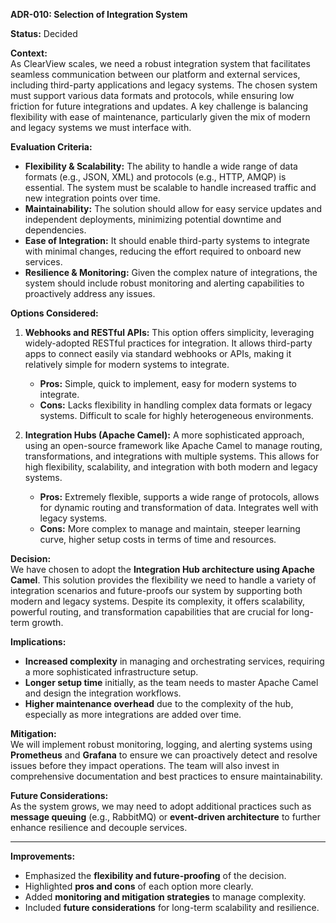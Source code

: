 **ADR-010: Selection of Integration System**

**Status:** Decided

**Context:**  
As ClearView scales, we need a robust integration system that facilitates seamless communication between our platform and external services, including third-party applications and legacy systems. The chosen system must support various data formats and protocols, while ensuring low friction for future integrations and updates. A key challenge is balancing flexibility with ease of maintenance, particularly given the mix of modern and legacy systems we must interface with.

**Evaluation Criteria:**
- **Flexibility & Scalability:** The ability to handle a wide range of data formats (e.g., JSON, XML) and protocols (e.g., HTTP, AMQP) is essential. The system must be scalable to handle increased traffic and new integration points over time.
- **Maintainability:** The solution should allow for easy service updates and independent deployments, minimizing potential downtime and dependencies.
- **Ease of Integration:** It should enable third-party systems to integrate with minimal changes, reducing the effort required to onboard new services.
- **Resilience & Monitoring:** Given the complex nature of integrations, the system should include robust monitoring and alerting capabilities to proactively address any issues.

**Options Considered:**
1. **Webhooks and RESTful APIs:** This option offers simplicity, leveraging widely-adopted RESTful practices for integration. It allows third-party apps to connect easily via standard webhooks or APIs, making it relatively simple for modern systems to integrate.
   
   - **Pros:** Simple, quick to implement, easy for modern systems to integrate.
   - **Cons:** Lacks flexibility in handling complex data formats or legacy systems. Difficult to scale for highly heterogeneous environments.
  
2. **Integration Hubs (Apache Camel):** A more sophisticated approach, using an open-source framework like Apache Camel to manage routing, transformations, and integrations with multiple systems. This allows for high flexibility, scalability, and integration with both modern and legacy systems.
   
   - **Pros:** Extremely flexible, supports a wide range of protocols, allows for dynamic routing and transformation of data. Integrates well with legacy systems.
   - **Cons:** More complex to manage and maintain, steeper learning curve, higher setup costs in terms of time and resources.

**Decision:**  
We have chosen to adopt the **Integration Hub architecture using Apache Camel**. This solution provides the flexibility we need to handle a variety of integration scenarios and future-proofs our system by supporting both modern and legacy systems. Despite its complexity, it offers scalability, powerful routing, and transformation capabilities that are crucial for long-term growth.

**Implications:**  
- **Increased complexity** in managing and orchestrating services, requiring a more sophisticated infrastructure setup.
- **Longer setup time** initially, as the team needs to master Apache Camel and design the integration workflows.
- **Higher maintenance overhead** due to the complexity of the hub, especially as more integrations are added over time.

**Mitigation:**  
We will implement robust monitoring, logging, and alerting systems using **Prometheus** and **Grafana** to ensure we can proactively detect and resolve issues before they impact operations. The team will also invest in comprehensive documentation and best practices to ensure maintainability.

**Future Considerations:**  
As the system grows, we may need to adopt additional practices such as **message queuing** (e.g., RabbitMQ) or **event-driven architecture** to further enhance resilience and decouple services.

---

**Improvements:**  
- Emphasized the **flexibility and future-proofing** of the decision.
- Highlighted **pros and cons** of each option more clearly.
- Added **monitoring and mitigation strategies** to manage complexity.
- Included **future considerations** for long-term scalability and resilience.
